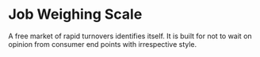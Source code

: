 # Job Weighing Scale

A free market of rapid turnovers identifies itself.
It is built for not to wait on opinion from consumer end points with irrespective style.
